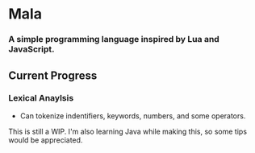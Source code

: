 # Mala
### A simple programming language inspired by Lua and JavaScript.

## Current Progress

### Lexical Anaylsis
* Can tokenize indentifiers, keywords, numbers, and some operators.

This is still a WIP. I'm also learning Java while making this, so some tips would be appreciated. 
